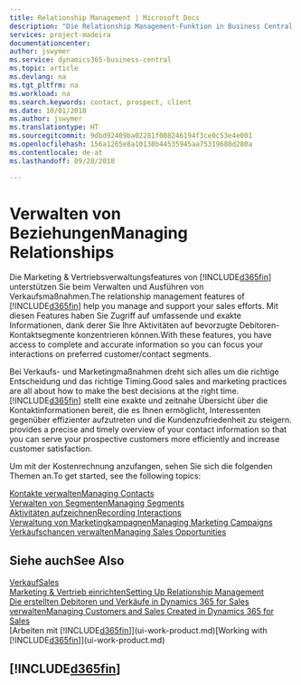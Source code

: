 ```yaml
---
title: Relationship Management | Microsoft Docs
description: "Die Relationship Management-Funktion in Business Central unterstützt Ihr Verkaufsanstrengungen und Sie können damit auf Informationen Ihrer Kontakte und auf Vermögensfunktionen effizient zugreifen."
services: project-madeira
documentationcenter: 
author: jswymer
ms.service: dynamics365-business-central
ms.topic: article
ms.devlang: na
ms.tgt_pltfrm: na
ms.workload: na
ms.search.keywords: contact, prospect, client
ms.date: 10/01/2018
ms.author: jswymer
ms.translationtype: HT
ms.sourcegitcommit: 9dbd92409ba02281f008246194f3ce0c53e4e001
ms.openlocfilehash: 156a1265e8a10138b44535945aa75319680d280a
ms.contentlocale: de-at
ms.lasthandoff: 09/28/2018

---
```

# <a name="managing-relationships"></a><span data-ttu-id="c48a9-103">Verwalten von Beziehungen</span><span class="sxs-lookup"><span data-stu-id="c48a9-103">Managing Relationships</span></span>
<span data-ttu-id="c48a9-104">Die Marketing & Vertriebsverwaltungsfeatures von [!INCLUDE[d365fin](includes/d365fin_md.md)] unterstützen Sie beim Verwalten und Ausführen von Verkaufsmaßnahmen.</span><span class="sxs-lookup"><span data-stu-id="c48a9-104">The relationship management features of [!INCLUDE[d365fin](includes/d365fin_md.md)] help you manage and support your sales efforts.</span></span> <span data-ttu-id="c48a9-105">Mit diesen Features haben Sie Zugriff auf umfassende und exakte Informationen, dank derer Sie Ihre Aktivitäten auf bevorzugte Debitoren-Kontaktsegmente konzentrieren können.</span><span class="sxs-lookup"><span data-stu-id="c48a9-105">With these features, you have access to complete and accurate information so you can focus your interactions on preferred customer/contact segments.</span></span>

<span data-ttu-id="c48a9-106">Bei Verkaufs- und Marketingmaßnahmen dreht sich alles um die richtige Entscheidung und das richtige Timing.</span><span class="sxs-lookup"><span data-stu-id="c48a9-106">Good sales and marketing practices are all about how to make the best decisions at the right time.</span></span> [!INCLUDE[d365fin](includes/d365fin_md.md)] <span data-ttu-id="c48a9-107">stellt eine exakte und zeitnahe Übersicht über die Kontaktinformationen bereit, die es Ihnen ermöglicht, Interessenten gegenüber effizienter aufzutreten und die Kundenzufriedenheit zu steigern.</span><span class="sxs-lookup"><span data-stu-id="c48a9-107"> provides a precise and timely overview of your contact information so that you can serve your prospective customers more efficiently and increase customer satisfaction.</span></span>

<span data-ttu-id="c48a9-108">Um mit der Kostenrechnung anzufangen, sehen Sie sich die folgenden Themen an.</span><span class="sxs-lookup"><span data-stu-id="c48a9-108">To get started, see the following topics:</span></span>

[<span data-ttu-id="c48a9-109">Kontakte verwalten</span><span class="sxs-lookup"><span data-stu-id="c48a9-109">Managing Contacts</span></span>](marketing-contacts.md)  
[<span data-ttu-id="c48a9-110">Verwalten von Segmenten</span><span class="sxs-lookup"><span data-stu-id="c48a9-110">Managing Segments</span></span>](marketing-segments.md)  
[<span data-ttu-id="c48a9-111">Aktivitäten aufzeichnen</span><span class="sxs-lookup"><span data-stu-id="c48a9-111">Recording Interactions</span></span>](marketing-interactions.md)  
[<span data-ttu-id="c48a9-112">Verwaltung von Marketingkampagnen</span><span class="sxs-lookup"><span data-stu-id="c48a9-112">Managing Marketing Campaigns</span></span>](marketing-campaigns.md)  
[<span data-ttu-id="c48a9-113">Verkaufschancen verwalten</span><span class="sxs-lookup"><span data-stu-id="c48a9-113">Managing Sales Opportunities</span></span>](marketing-manage-sales-opportunities.md)

## <a name="see-also"></a><span data-ttu-id="c48a9-114">Siehe auch</span><span class="sxs-lookup"><span data-stu-id="c48a9-114">See Also</span></span>
[<span data-ttu-id="c48a9-115">Verkauf</span><span class="sxs-lookup"><span data-stu-id="c48a9-115">Sales</span></span>](sales-manage-sales.md)  
[<span data-ttu-id="c48a9-116">Marketing & Vertrieb einrichten</span><span class="sxs-lookup"><span data-stu-id="c48a9-116">Setting Up Relationship Management</span></span>](marketing-setup-marketing.md)  
[<span data-ttu-id="c48a9-117">Die erstellten Debitoren und Verkäufe in Dynamics 365 for Sales verwalten</span><span class="sxs-lookup"><span data-stu-id="c48a9-117">Managing Customers and Sales Created in Dynamics 365 for Sales</span></span>](marketing-integrate-dynamicscrm.md)  
<span data-ttu-id="c48a9-118">[Arbeiten mit [!INCLUDE[d365fin](includes/d365fin_md.md)]](ui-work-product.md)</span><span class="sxs-lookup"><span data-stu-id="c48a9-118">[Working with [!INCLUDE[d365fin](includes/d365fin_md.md)]](ui-work-product.md)</span></span>  

## [!INCLUDE[d365fin](includes/free_trial_md.md)]  
 

